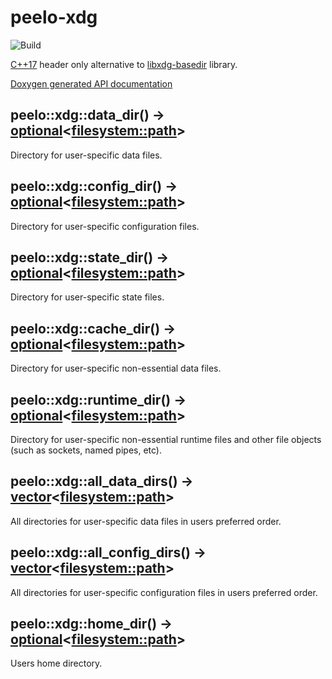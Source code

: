 # peelo-xdg

![Build](https://github.com/peelonet/peelo-xdg/workflows/Build/badge.svg)

[C++17] header only alternative to [libxdg-basedir] library.

[Doxygen generated API documentation](https://peelonet.github.io/peelo-xdg/)

## peelo::xdg::data_dir() -> [optional]\<[filesystem::path]\>

Directory for user-specific data files.

## peelo::xdg::config_dir() -> [optional]\<[filesystem::path]\>

Directory for user-specific configuration files.

## peelo::xdg::state_dir() -> [optional]\<[filesystem::path]\>

Directory for user-specific state files.

## peelo::xdg::cache_dir() -> [optional]\<[filesystem::path]\>

Directory for user-specific non-essential data files.

## peelo::xdg::runtime_dir() -> [optional]\<[filesystem::path]\>

Directory for user-specific non-essential runtime files and other file objects
(such as sockets, named pipes, etc).

## peelo::xdg::all_data_dirs() -> [vector]\<[filesystem::path]\>

All directories for user-specific data files in users preferred order.

## peelo::xdg::all_config_dirs() -> [vector]\<[filesystem::path]\>

All directories for user-specific configuration files in users preferred order.

## peelo::xdg::home_dir() -> [optional]\<[filesystem::path]\>

Users home directory.

[C++17]: https://en.cppreference.com/w/cpp/17
[libxdg-basedir]: https://github.com/devnev/libxdg-basedir
[optional]: https://en.cppreference.com/w/cpp/utility/optional
[filesystem::path]: https://en.cppreference.com/w/cpp/filesystem/path
[vector]: https://en.cppreference.com/w/cpp/container/vector
